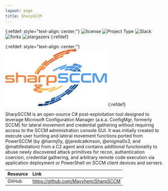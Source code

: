 ```yaml
---
layout: page
title: SharpSCCM
---
```


{:refdef: style="text-align: center;"}
![license](https://img.shields.io/badge/license-GPL--3.0-02B36C) ![Project Type](https://img.shields.io/badge/type-Red%20Team-FF7E79) ![Slack](https://img.shields.io/badge/language-C%23-5465FF) ![forks](https://img.shields.io/github/forks/Mayyhem/SharpSCCM?color=0F0B38&style=social) ![stargazers](https://img.shields.io/github/stars/Mayyhem/SharpSCCM?color=5465FF&style=social)
{:refdef}

{:refdef: style="text-align: center;"}
![SharpSCCM](/assets/img/sharpsccm.png)
{:refdef}

SharpSCCM is an open-source C# post-exploitation tool designed to leverage Microsoft Configuration Manager (a.k.a. ConfigMgr, formerly SCCM) for lateral movement and credential gathering without requiring access to the SCCM administration console GUI. It was initially created to execute user hunting and lateral movement functions ported from PowerSCCM (by @harmj0y, @jaredcatkinson, @enigma0x3, and @mattifestation) from a C2 agent and contains additional functionality to abuse newly discovered attack primitives for recon, authentication coercion, credential gathering, and arbitrary remote code execution via application deployment or PowerShell on SCCM client devices and servers.

|Resource|Link|
| :--- | :--- |
|GitHub|<https://github.com/Mayyhem/SharpSCCM>|
